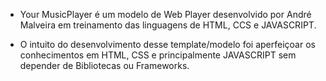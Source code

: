 - Your MusicPlayer é um modelo de Web Player desenvolvido por André Malveira em treinamento das linguagens de HTML, CCS e JAVASCRIPT. 

- O intuito do desenvolvimento desse template/modelo foi aperfeiçoar os conhecimentos em HTML, CSS e principalmente JAVASCRIPT sem depender de Bibliotecas ou Frameworks.